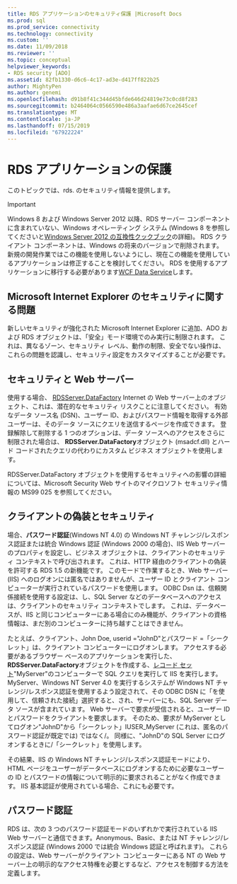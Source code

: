 ```yaml
---
title: RDS アプリケーションのセキュリティ保護 |Microsoft Docs
ms.prod: sql
ms.prod_service: connectivity
ms.technology: connectivity
ms.custom: ''
ms.date: 11/09/2018
ms.reviewer: ''
ms.topic: conceptual
helpviewer_keywords:
- RDS security [ADO]
ms.assetid: 82fb1330-d6c6-4c17-ad3e-d417ff822b25
author: MightyPen
ms.author: genemi
ms.openlocfilehash: d91b8f41c344d45bfde646d24819e73c0cd8f283
ms.sourcegitcommit: b2464064c0566590e486a3aafae6d67ce2645cef
ms.translationtype: MT
ms.contentlocale: ja-JP
ms.lasthandoff: 07/15/2019
ms.locfileid: "67922224"
---
```

# <a name="securing-rds-applications"></a>RDS アプリケーションの保護
このトピックでは、rds. のセキュリティ情報を提供します。  
  
> [!IMPORTANT]
>  Windows 8 および Windows Server 2012 以降、RDS サーバー コンポーネントに含まれていない、Windows オペレーティング システム (Windows 8 を参照してくださいと[Windows Server 2012 の互換性クックブック](https://www.microsoft.com/download/details.aspx?id=27416)の詳細)。 RDS クライアント コンポーネントは、Windows の将来のバージョンで削除されます。 新規の開発作業ではこの機能を使用しないようにし、現在この機能を使用しているアプリケーションは修正することを検討してください。 RDS を使用するアプリケーションに移行する必要があります[WCF Data Service](https://go.microsoft.com/fwlink/?LinkId=199565)します。  
  
## <a name="microsoft-internet-explorer-security-issues"></a>Microsoft Internet Explorer のセキュリティに関する問題  
 新しいセキュリティが強化された Microsoft Internet Explorer に追加、ADO および RDS オブジェクトは、「安全」モード環境でのみ実行に制限されます。 これは、異なるゾーン、セキュリティ レベル、動作の制限、安全でない操作は、これらの問題を認識し、セキュリティ設定をカスタマイズすることが必要です。  
  
## <a name="security-and-your-web-server"></a>セキュリティと Web サーバー  
 使用する場合、 [RDSServer.DataFactory](../../../ado/reference/rds-api/datafactory-object-rdsserver.md) Internet の Web サーバー上のオブジェクト、これは、潜在的なセキュリティ リスクことに注意してください。 有効なデータ ソース名 (DSN)、ユーザー ID、およびパスワード情報を取得する外部ユーザーは、そのデータ ソースにクエリを送信するページを作成できます。 登録解除して削除する 1 つのオプションは、データ ソースへのアクセスをさらに制限された場合は、 **RDSServer.DataFactory**オブジェクト (msadcf.dll) とハード コードされたクエリの代わりにカスタム ビジネス オブジェクトを使用します。  
  
 RDSServer.DataFactory オブジェクトを使用するセキュリティへの影響の詳細については、Microsoft Security Web サイトのマイクロソフト セキュリティ情報の MS99 025 を参照してください。  
  
## <a name="client-impersonation-and-security"></a>クライアントの偽装とセキュリティ  
 場合、**パスワード認証**(Windows NT 4.0) の Windows NT チャレンジ/レスポンス認証または統合 Windows 認証 (Windows 2000 の場合)、IIS Web サーバーのプロパティを設定し、ビジネス オブジェクトは、クライアントのセキュリティ コンテキストで呼び出されます。 これは、HTTP 経由のクライアントの偽装を許可する RDS 1.5 の新機能です。 このモードで作業するとき、Web サーバー (IIS) へのログオンには匿名ではありませんが、ユーザー ID とクライアント コンピューターが実行されているパスワードを使用します。 ODBC Dsn は、信頼関係接続を使用する設定は、し、SQL Server などのデータベースへのアクセスは、クライアントのセキュリティ コンテキストでします。 これは、データベースが、IIS と同じコンピューターにある場合にのみ機能が、クライアントの資格情報は、まだ別のコンピューターに持ち越すことはできません。  
  
 たとえば、クライアント、John Doe, userid ="JohnD"とパスワード =「シークレット」は、クライアント コンピューターにログオンします。 アクセスする必要があるブラウザー ベースのアプリケーションを実行した、 **RDSServer.DataFactory**オブジェクトを作成する、[レコード セット](../../../ado/reference/ado-api/recordset-object-ado.md)"MyServer"のコンピューターで SQL クエリを実行して IIS を実行します。 MyServer、Windows NT Server 4.0 を実行するシステムが Windows NT チャレンジ/レスポンス認証を使用するよう設定されて、その ODBC DSN に「を使用して、信頼された接続」選択すると、され、サーバーにも、SQL Server データ ソースが含まれています。 Web サーバーで要求が受信されると、ユーザー ID とパスワードをクライアントを要求します。 そのため、要求が MyServer としてログオン"JohnD"から「シークレット」IUSER_MyServer (これは、匿名のパスワード認証が既定では) ではなく/。 同様に、"JohnD"の SQL Server にログオンするときに/「シークレット」を使用します。  
  
 その結果、IIS の Windows NT チャレンジ/レスポンス認証モードにより、HTML ページをユーザーがデータベースにログオンするために必要なユーザーの ID とパスワードの情報について明示的に要求されることがなく作成できます。 IIS 基本認証が使用されている場合、これにも必要です。  
  
## <a name="password-authentication"></a>パスワード認証  
 RDS は、次の 3 つのパスワード認証モードのいずれかで実行されている IIS Web サーバーと通信できます。Anonymous、Basic、または NT チャレンジ/レスポンス認証 (Windows 2000 では統合 Windows 認証と呼ばれます)。 これらの設定は、Web サーバーがクライアント コンピューターにある NT の Web サーバー上の明示的なアクセス特権を必要とするなど、アクセスを制御する方法を定義します。


